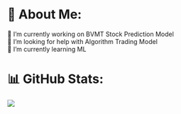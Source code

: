 # 💫 About Me:
🔭 I’m currently working on BVMT Stock Prediction Model<br>🤝 I’m looking for help with Algorithm Trading Model<br>🌱 I’m currently learning ML



# 📊 GitHub Stats:
![](https://github-readme-streak-stats.herokuapp.com/?user=rayenCtrl&theme=github_dark&hide_border=true)<br/>

<!-- Proudly created with GPRM ( https://gprm.itsvg.in ) -->

